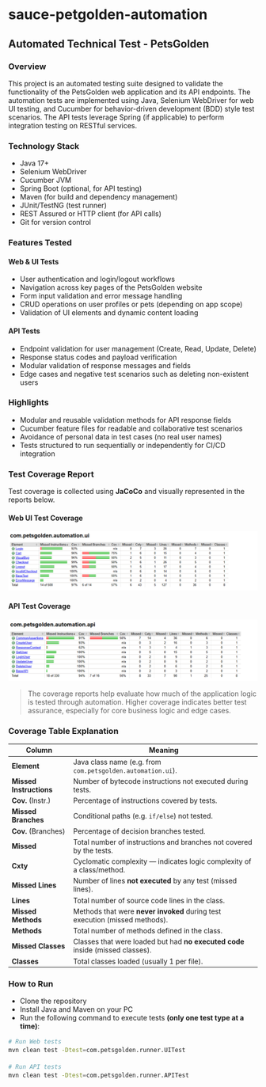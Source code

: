 # sauce-petgolden-automation

## Automated Technical Test - PetsGolden

### Overview

This project is an automated testing suite designed to validate the functionality of the PetsGolden web application and its API endpoints. The automation tests are implemented using Java, Selenium WebDriver for web UI testing, and Cucumber for behavior-driven development (BDD) style test scenarios. The API tests leverage Spring (if applicable) to perform integration testing on RESTful services.

### Technology Stack

- Java 17+
- Selenium WebDriver
- Cucumber JVM
- Spring Boot (optional, for API testing)
- Maven (for build and dependency management)
- JUnit/TestNG (test runner)
- REST Assured or HTTP client (for API calls)
- Git for version control

### Features Tested

#### Web & UI Tests
- User authentication and login/logout workflows
- Navigation across key pages of the PetsGolden website
- Form input validation and error message handling
- CRUD operations on user profiles or pets (depending on app scope)
- Validation of UI elements and dynamic content loading

#### API Tests
- Endpoint validation for user management (Create, Read, Update, Delete)
- Response status codes and payload verification
- Modular validation of response messages and fields
- Edge cases and negative test scenarios such as deleting non-existent users

### Highlights
- Modular and reusable validation methods for API response fields
- Cucumber feature files for readable and collaborative test scenarios
- Avoidance of personal data in test cases (no real user names)
- Tests structured to run sequentially or independently for CI/CD integration

### Test Coverage Report

Test coverage is collected using **JaCoCo** and visually represented in the reports below.

#### Web UI Test Coverage
![Web UI Coverage](coverage-reports/ui-coverage.png)

#### API Test Coverage
![API Coverage](coverage-reports/api-coverage.png)

> The coverage reports help evaluate how much of the application logic is tested through automation. Higher coverage indicates better test assurance, especially for core business logic and edge cases.

### Coverage Table Explanation

| Column                  | Meaning                                                               |
| ----------------------- | --------------------------------------------------------------------- |
| **Element**             | Java class name (e.g. from `com.petsgolden.automation.ui`).           |
| **Missed Instructions** | Number of bytecode instructions not executed during tests.            |
| **Cov.** (Instr.)       | Percentage of instructions covered by tests.                          |
| **Missed Branches**     | Conditional paths (e.g. `if/else`) not tested.                        |
| **Cov.** (Branches)     | Percentage of decision branches tested.                               |
| **Missed**              | Total number of instructions and branches not covered by the tests.                   |
| **Cxty**                | Cyclomatic complexity — indicates logic complexity of a class/method. |
| **Missed Lines**   | Number of lines **not executed** by any test (missed lines).            |
| **Lines**                 | Total number of source code lines in the class.                        |
| **Missed Methods** | Methods that were **never invoked** during test execution (missed methods). |
| **Methods**               | Total number of methods defined in the class.                           |
| **Missed Classes** | Classes that were loaded but had **no executed code** inside (missed classes). |
| **Classes**               | Total classes loaded (usually 1 per file).                              |


### How to Run

- Clone the repository
- Install Java and Maven on your PC
- Run the following command to execute tests **(only one test type at a time)**:

```bash
# Run Web tests 
mvn clean test -Dtest=com.petsgolden.runner.UITest

# Run API tests 
mvn clean test -Dtest=com.petsgolden.runner.APITest
